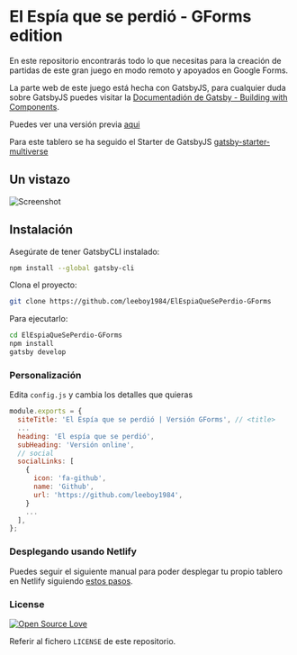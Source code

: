 # El Espía que se perdió - GForms edition

En este repositorio encontrarás todo lo que necesitas para la creación de partidas de este gran juego en modo remoto y apoyados en Google Forms.

La parte web de este juego está hecha con GatsbyJS, para cualquier duda sobre GatsbyJS puedes visitar la [Documentadión de Gatsby - Building with Components](https://www.gatsbyjs.org/docs/building-with-components/).

Puedes ver una versión previa [aqui](https://elespiaqueseperdio.netlify.app/)

Para este tablero se ha seguido el Starter de GatsbyJS [gatsby-starter-multiverse](https://github.com/anubhavsrivastava/gatsby-starter-multiverse)

## Un vistazo

![Screenshot](./src/assets/img/demo.png)

## Instalación

Asegúrate de tener GatsbyCLI instalado:

```sh
npm install --global gatsby-cli
```

Clona el proyecto:

```sh
git clone https://github.com/leeboy1984/ElEspiaQueSePerdio-GForms
```

Para ejecutarlo:

```sh
cd ElEspiaQueSePerdio-GForms
npm install
gatsby develop
```

### Personalización

Edita `config.js` y cambia los detalles que quieras

```javascript
module.exports = {
  siteTitle: 'El Espía que se perdió | Versión GForms', // <title>
  ...
  heading: 'El espía que se perdió',
  subHeading: 'Versión online',
  // social
  socialLinks: [
    {
      icon: 'fa-github',
      name: 'Github',
      url: 'https://github.com/leeboy1984',
    }
    ...
  ],
};

```

### Desplegando usando Netlify

Puedes seguir el siguiente manual para poder desplegar tu propio tablero en Netlify siguiendo [estos pasos](https://www.netlify.com/blog/2016/02/24/a-step-by-step-guide-gatsby-on-netlify/).

### License

[![Open Source Love](https://badges.frapsoft.com/os/mit/mit.svg?v=102)](LICENSE)

Referir al fichero `LICENSE` de este repositorio.
